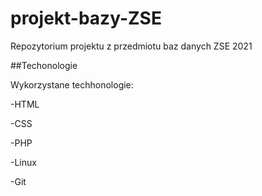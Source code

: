 # projekt-bazy-ZSE
Repozytorium projektu z przedmiotu baz danych ZSE 2021

##Techonologie

Wykorzystane techhonologie:

-HTML

-CSS

-PHP

-Linux

-Git

